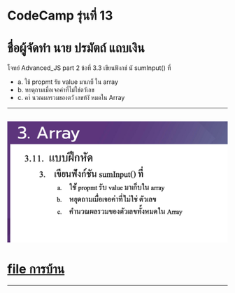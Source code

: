 # CodeCamp รุ่นที่ 13

# **ชื่อผู้จัดทำ นาย ปรมัตถ์ แถบเงิน**

โจทย์ Advanced_JS part 2 ข้อที่ 3.3
เขียนฟังกช์ นั sumInput() ที่
- a. ใช้ propmt รับ value มาเกบ็ ใน array
- b. หยดุถามเมื่อเจอค่าที่ไม่ใช่ตวัเลข
- c. คาํ นวณผลรวมของตวั เลขท้งั หมดใน Array
---
![picpra gob](pic3.3.png)
---
# [file การบ้าน](advancedJS33.js)
---